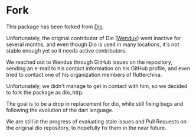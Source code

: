 # Fork
This package has been forked from [Dio](https://github.com/flutterchina/dio).

Unfortunately, the original contributor of Dio ([Wendux](https://github.com/wendux)) went inactive for several months, and even though Dio is used in many locations, it's not stable enough yet so it needs active contributors.

We reached out to Wendux through GitHub issues on the repository, sending an e-mail to his contact information on his GitHub profile, and even tried to contact one of his organization members of flutterchina.

Unfortunately, we didn't manage to get in contact with him, so we decided to fork the package as dio_http.

The goal is to be a drop in replacement for dio, while still fixing bugs and following the evolution of the dart language.

We are still in the progress of evaluating stale issues and Pull Requests on the original dio repository, to hopefully fix them in the near future.